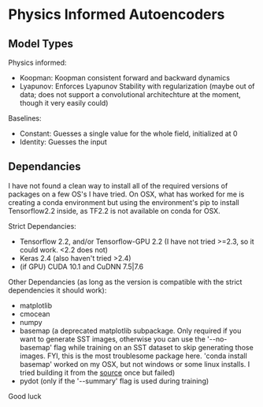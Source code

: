 # Physics Informed Autoencoders


## Model Types

Physics informed:
* Koopman: Koopman consistent forward and backward dynamics
* Lyapunov: Enforces Lyapunov Stability with regularization (maybe out of data; does not support a convolutional architechture at the moment, though it very easily could)

Baselines:
* Constant: Guesses a single value for the whole field, initialized at 0
* Identity: Guesses the input


## Dependancies

I have not found a clean way to install all of the required versions of packages
on a few OS's I have tried. On OSX, what has worked for me is creating a conda
environment but using the environment's pip to install Tensorflow2.2 inside, 
as TF2.2 is not available on conda for OSX.

Strict Dependancies:
* Tensorflow 2.2, and/or Tensorflow-GPU 2.2 (I have not tried >=2.3, so it could work. <2.2 does not)
* Keras 2.4 (also haven't tried >2.4)
* (if GPU) CUDA 10.1 and CuDNN 7.5|7.6

Other Dependancies (as long as the version is compatible with the strict dependencies it should work):
* matplotlib
* cmocean
* numpy
* basemap (a deprecated matplotlib subpackage. Only required if you want to generate SST images, otherwise you can use the '--no-basemap' flag while training on an SST dataset to skip generating those images. FYI, this is the most troublesome package here. 'conda install basemap' worked on my OSX, but not windows or some linux installs. I tried building it from the [source](https://github.com/matplotlib/basemap) once but failed)
* pydot (only if the '--summary' flag is used during training)

Good luck


